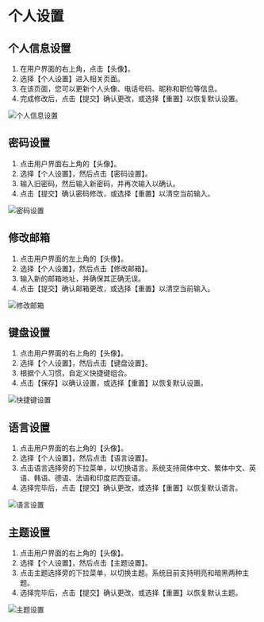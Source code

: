 # 个人设置

## 个人信息设置
1. 在用户界面的右上角，点击【头像】。
2. 选择【个人设置】进入相关页面。
3. 在该页面，您可以更新个人头像、电话号码、昵称和职位等信息。
4. 完成修改后，点击【提交】确认更改，或选择【重置】以恢复默认设置。

![个人信息设置](/images/zh/basic_person_1.png)

## 密码设置
1. 点击用户界面右上角的【头像】。
2. 选择【个人设置】，然后点击【密码设置】。
3. 输入旧密码，然后输入新密码，并再次输入以确认。
4. 点击【提交】确认密码修改，或选择【重置】以清空当前输入。

![密码设置](/images/zh/basic_person_2.png)

## 修改邮箱
1. 点击用户界面的左上角的【头像】。
2. 选择【个人设置】，然后点击【修改邮箱】。
3. 输入新的邮箱地址，并确保其正确无误。
4. 点击【提交】确认邮箱更改，或选择【重置】以清空当前输入。

![修改邮箱](/images/zh/basic_person_3.png)

## 键盘设置
1. 点击用户界面的右上角的【头像】。
2. 选择【个人设置】，然后点击【键盘设置】。
3. 根据个人习惯，自定义快捷键组合。
4. 点击【保存】以确认设置，或选择【重置】以恢复默认设置。

![快捷键设置](/images/zh/basic_count_1.png)

## 语言设置
1. 点击用户界面的右上角的【头像】。
2. 选择【个人设置】，然后点击【语言设置】。
3. 点击语言选择旁的下拉菜单，以切换语言。系统支持简体中文、繁体中文、英语、韩语、德语、法语和印度尼西亚语。
4. 选择完毕后，点击【提交】确认更改，或选择【重置】以恢复默认语言。

![语言设置](/images/zh/basic_count_2.png)

## 主题设置
1. 点击用户界面的右上角的【头像】。
2. 选择【个人设置】，然后点击【主题设置】。
3. 点击主题选择旁的下拉菜单，以切换主题。系统目前支持明亮和暗黑两种主题。
4. 选择完毕后，点击【提交】确认更改，或选择【重置】以恢复默认主题。

![主题设置](/images/zh/basic_count_3.png)